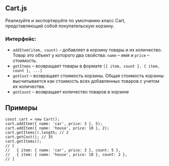 ## Cart.js

Реализуйте и экспортируйте по умолчанию класс Cart, представляющий собой покупательскую корзину.

### Интерфейс:

- `addItem(item, count)` – добавляет в корзину товары и их количество. Товар это объект у которого два свойства: `name` – имя и `price` – стоимость.
- `getItems` – возвращает товары в формате `[{ item, count }, { item, count }, ...]`
- `getCost` – возвращает стоимость корзины. Общая стоимость корзины высчитывается как стоимость всех добавленных товаров с учетом их количества.
- `getCount` – возвращает количество товаров в корзине

## Примеры

```
const cart = new Cart();
cart.addItem({ name: 'car', price: 3 }, 5);
cart.addItem({ name: 'house', price: 10 }, 2);
cart.getItems().length; // 2
cart.getCost(); // 35
cart.getItems();
// [
//   { item: { name: 'car', price: 3 }, count: 5 },
//   { item: { name: 'house', price: 10 }, count: 2 },
// ]
```

